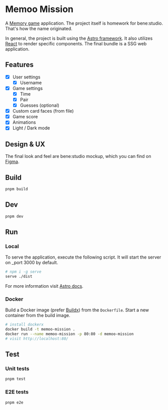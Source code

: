 # Memoo Mission

A [Memory game](https://news.ycombinator.com/) application. The project itself is homework for bene:studio. That's how the name originated.

In general, the project is built using the [Astro framework](https://astro.build/). It also utilizes [React](https://react.dev/) to render specific components. The final bundle is a SSG web application.

## Features

- [x] User settings
  - [x] Username
- [x] Game settings
  - [x] Time
  - [x] Pair
  - [x] Guesses (optional)
- [x] Custom card faces (from file)
- [x] Game score
- [x] Animations
- [x] Light / Dark mode

## Design & UX

The final look and feel are bene:studio mockup, which you can find on [Figma](https://www.figma.com/design/NUPxzSfmeo0NgNGW680kDI/Memory-Game?node-id=11-82118&t=NBBzNJoLaT8gFQKi-0).

## Build

```sh
pnpm build
```

## Dev

```sh
pnpm dev
```

## Run

### Local

To serve the application, execute the following script. It will start the server on \_port 3000 by default.

```sh
# npm i -g serve
serve ./dist
```

For more information visit [Astro docs](https://docs.astro.build/en/guides/integrations-guide/node/).

### Docker

Build a Docker image (prefer [Buildx](https://docs.docker.com/build/concepts/overview/#buildx)) from the `Dockerfile`. Start a new container from the build image.

```sh
# install dockerx
docker build -t memoo-mission .
docker run --name memoo-mission -p 80:80 -d memoo-mission
# visit http://localhost:80/
```

## Test

### Unit tests

```sh
pnpm test
```

### E2E tests

```sh
pnpm e2e
```
